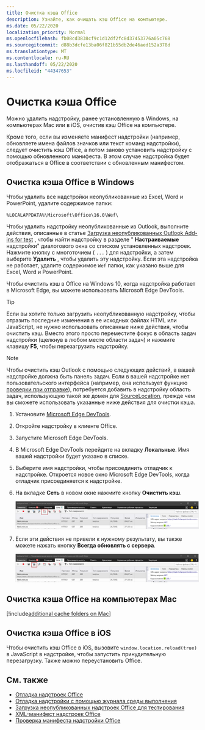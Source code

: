 ```yaml
---
title: Очистка кэша Office
description: Узнайте, как очищать кэш Office на компьютере.
ms.date: 05/22/2020
localization_priority: Normal
ms.openlocfilehash: fb08cd3838cf9c1d12df2fc8d37453776a05c768
ms.sourcegitcommit: d88b3dcfe13ba06f821b55db2de46aed152a378d
ms.translationtype: MT
ms.contentlocale: ru-RU
ms.lasthandoff: 05/22/2020
ms.locfileid: "44347653"
---
```

# <a name="clear-the-office-cache"></a>Очистка кэша Office

Можно удалить надстройку, ранее установленную в Windows, на компьютерах Mac или в iOS, очистив кэш Office на компьютере.

Кроме того, если вы изменяете манифест надстройки (например, обновляете имена файлов значков или текст команд надстройки), следует очистить кэш Office, а потом заново установить надстройку с помощью обновленного манифеста. В этом случае надстройка будет отображаться в Office в соответствии с обновленным манифестом.

## <a name="clear-the-office-cache-on-windows"></a>Очистка кэша Office в Windows

Чтобы удалить все надстройки неопубликованные из Excel, Word и PowerPoint, удалите содержимое папки:

```
%LOCALAPPDATA%\Microsoft\Office\16.0\Wef\
```

Чтобы удалить надстройку неопубликованные из Outlook, выполните действия, описанные в статье [Загрузка неопубликованных Outlook Add-ins for test](../outlook/sideload-outlook-add-ins-for-testing.md) , чтобы найти надстройку в разделе " **Настраиваемые** надстройки" диалогового окна со списком установленных надстроек. Нажмите кнопку с многоточием ( `...` ) для надстройки, а затем выберите **Удалить** , чтобы удалить эту надстройку. Если эта надстройка не работает, удалите содержимое `Wef` папки, как указано выше для Excel, Word и PowerPoint.

Чтобы очистить кэш в Office на Windows 10, когда надстройка работает в Microsoft Edge, вы можете использовать Microsoft Edge DevTools.

> [!TIP]
> Если вы хотите только загрузить неопубликованную надстройку, чтобы отразить последние изменения в ее исходных файлах HTML или JavaScript, не нужно использовать описанные ниже действия, чтобы очистить кэш. Вместо этого просто переместите фокус в область задач надстройки (щелкнув в любом месте области задач) и нажмите клавишу **F5**, чтобы перезагрузить надстройку.

> [!NOTE]
> Чтобы очистить кэш Outlook с помощью следующих действий, в вашей надстройке должна быть панель задач. Если в вашей надстройке нет пользовательского интерфейса (например, она использует функцию [проверки при отправке](../outlook/outlook-on-send-addins.md)), потребуется добавить в надстройку область задач, использующую такой же домен для [SourceLocation](../reference/manifest/sourcelocation.md), прежде чем вы сможете использовать указанные ниже действия для очистки кэша.

1. Установите [Microsoft Edge DevTools](https://www.microsoft.com/p/microsoft-edge-devtools-preview/9mzbfrmz0mnj).

2. Откройте надстройку в клиенте Office.

3. Запустите Microsoft Edge DevTools.

4. В Microsoft Edge DevTools перейдите на вкладку **Локальные**. Имя вашей надстройки будет указано в списке.

5. Выберите имя надстройки, чтобы присоединить отладчик к надстройке. Откроется новое окно Microsoft Edge DevTools, когда отладчик присоединяется к надстройке.

6. На вкладке **Сеть** в новом окне нажмите кнопку **Очистить кэш**.

    ![Снимок экрана Microsoft Edge DevTools с выделенной кнопкой "Очистить кэш"](../images/edge-devtools-clear-cache.png)

7. Если эти действия не привели к нужному результату, вы также можете нажать кнопку **Всегда обновлять с сервера**.

    ![Снимок экрана Microsoft Edge DevTools с выделенной кнопкой "Всегда обновлять с сервера"](../images/edge-devtools-refresh-from-server.png)

## <a name="clear-the-office-cache-on-mac"></a>Очистка кэша Office на компьютерах Mac

[!include[additional cache folders on Mac](../includes/mac-cache-folders.md)]

## <a name="clear-the-office-cache-on-ios"></a>Очистка кэша Office в iOS

Чтобы очистить кэш Office в iOS, вызовите `window.location.reload(true)` в JavaScript в надстройке, чтобы запустить принудительную перезагрузку. Также можно переустановить Office.

## <a name="see-also"></a>См. также

- [Отладка надстроек Office](debug-add-ins-using-f12-developer-tools-on-windows-10.md)
- [Отладка надстройки с помощью журнала среды выполнения](runtime-logging.md)
- [Загрузка неопубликованных надстроек Office для тестирования](sideload-office-add-ins-for-testing.md)
- [XML-манифест надстроек Office](../develop/add-in-manifests.md)
- [Проверка манифеста надстройки Office](troubleshoot-manifest.md)
